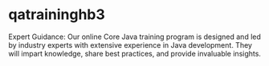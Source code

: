 # qatraininghb3
Expert Guidance: Our online Core Java training program is designed and led by industry experts with extensive experience in Java development. They will impart knowledge, share best practices, and provide invaluable insights.
